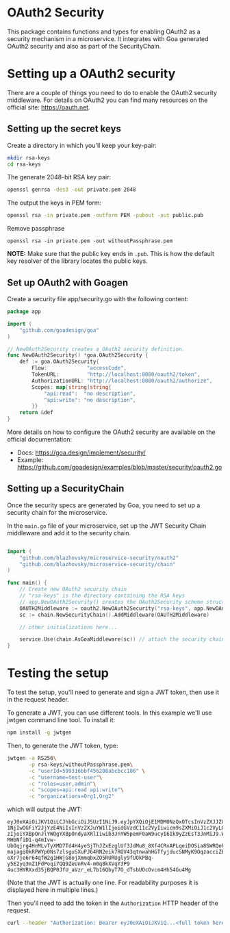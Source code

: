 OAuth2 Security
============

This package contains functions and types for enabling OAuth2 as a security mechanism
in a microservice.
It integrates with Goa generated OAuth2 security and also as part of the SecurityChain.

# Setting up a OAuth2 security

There are a couple of things you need to do to enable the OAuth2 security middleware.
For details on OAuth2 you can find many resources on the official site: https://oauth.net.

## Setting up the secret keys

Create a directory in which you'll keep your key-pair:

```bash
mkdir rsa-keys
cd rsa-keys
```

The generate 2048-bit RSA key pair:

```bash
openssl genrsa -des3 -out private.pem 2048
```

The output the keys in PEM form:

```bash
openssl rsa -in private.pem -outform PEM -pubout -out public.pub
```

Remove passphrase
```
openssl rsa -in private.pem -out withoutPassphrase.pem
```

**NOTE:** Make sure that the public key ends in ```.pub```. This is how the default
key resolver of the library locates the public keys.

## Set up OAuth2 with Goagen

Create a security file app/security.go with the following content:
```go
package app

import (
	"github.com/goadesign/goa"
)

// NewOAuth2Security creates a OAuth2 security definition.
func NewOAuth2Security() *goa.OAuth2Security {
	def := goa.OAuth2Security{
		Flow:             "accessCode",
		TokenURL:         "http://localhost:8080/oauth2/token",
		AuthorizationURL: "http://localhost:8080/oauth2/authorize",
		Scopes: map[string]string{
			"api:read":  "no description",
			"api:write": "no description",
		}}
	return &def
}
```

More details on how to configure the OAuth2 security are available on the official
documentation:
 * Docs: https://goa.design/implement/security/
 * Example: https://github.com/goadesign/examples/blob/master/security/oauth2.go

## Setting up a SecurityChain

Once the security specs are generated by Goa, you need to set up a security chain
for the microservice.

In the ```main.go``` file of your microservice, set up the JWT Security Chain
middleware and add it to the security chain.

```go

import (
	"github.com/blazhovsky/microservice-security/oauth2"
	"github.com/blazhovsky/microservice-security/chain"
)

func main() {
	// Create new OAuth2 security chain
  	// "rsa-keys" is the directory containing the RSA keys
  	// app.NewOAuth2Security() creates the OAuth2Security scheme structure
	OAUTH2Middleware := oauth2.NewOAuth2Security("rsa-keys", app.NewOAuth2Security())
	sc := chain.NewSecurityChain().AddMiddleware(OAUTH2Middleware)

    // other initializations here...

    service.Use(chain.AsGoaMiddleware(sc)) // attach the security chain as Goa middleware
}

```

# Testing the setup

To test the setup, you'll need to generate and sign a JWT token, then use it in
the request header.

To generate a JWT, you can use different tools. In this example we'll use jwtgen
command line tool. To install it:
```bash
npm install -g jwtgen
```

Then, to generate the JWT token, type:

```bash
jwtgen -a RS256\
       -p rsa-keys/withoutPassphrase.pem\
       -c "userId=599316bbf456208abcbcc186" \
       -c "username=test-user"\
       -c "roles=user,admin"\
       -c "scopes=api:read api:write"\
       -c "organizations=Org1,Org2"
```

which will output the JWT:
```
eyJ0eXAiOiJKV1QiLCJhbGciOiJSUzI1NiJ9.eyJpYXQiOjE1MDM0NzQxOTcsInVzZXJJZCI6IjU5OTMxNmJiZjQ
1NjIwOGFiY2JjYzE4NiIsInVzZXJuYW1lIjoidGVzdC11c2VyIiwicm9sZXMiOiJ1c2VyLGFkbWluIiwic2NvcGV
zIjoiYXBpOnJlYWQgYXBpOndyaXRlIiwib3JnYW5pemF0aW9ucyI6Ik9yZzEsT3JnMiJ9.WUILgtGMgILtlUSrP9
MHbNfiD1-q4mIvw-UbOqjrg4HnMLvTyXMD7Td4H4yeSjThJZxEzglUf3JdMu8_8Xf4CRnAPLqeiDOSia8SWRQeRG
majagiOkRPWYp0Ns7zlsguSXuPJ64RN2eik7ROV43qtnwahHGTfyjducSNMyK9OqzacciZE2G1WDlMlbSb2p1fZZ
oXr7je6r64qfW2g1HWjG8ojXmmqbxZO5RURUgly9fUOkPBq-y5E2yq3mZ1FdPoqi7QQ9ZeUnRv4-m0q8kXVqY3P9
4uc3HYRXxd35jBQP0JfU_aVzr_eL7b16QbyT7O_dTsbUOcOvcm4Hh54Gu4Mg
```

(Note that the JWT is actually one line. For readability purposes it is displayed here
  in multiple lines.)

Then you'll need to add the token in the ```Authorization``` HTTP header of the request.

```bash
curl --header "Authorization: Bearer eyJ0eXAiOiJKV1Q...<full token here>...4pfw" "http://localhost:8080/profiles/me"

```
